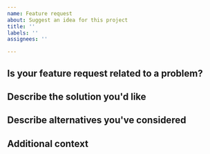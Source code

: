 ```yaml
---
name: Feature request
about: Suggest an idea for this project
title: ''
labels: ''
assignees: ''

---
```


## **Is your feature request related to a problem?**
<!-- A clear and concise description of what the problem is. Ex. I'm always frustrated when [...]  -->

## **Describe the solution you'd like**
<!-- A clear and concise description of what you want to happen. -->

## **Describe alternatives you've considered**
<!-- A clear and concise description of any alternative solutions or features you've considered. -->

## **Additional context**
<!-- Add any other context or screenshots about the feature request here. -->
